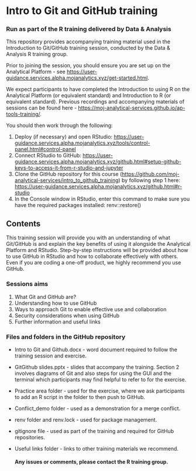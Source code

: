 # Intro to Git and GitHub training
### Run as part of the R training delivered by Data & Analysis

This repository provides accompanying training material used in the Introduction to Git/GitHub training session, conducted by the Data & Analysis R training group. 

Prior to joining the session, you should ensure you are set up on the Analytical Platform - see https://user-guidance.services.alpha.mojanalytics.xyz/get-started.html.

We expect participants to have completed the Introduction to using R on the Analytical Platform (or equivalent standard) and Introduction to R (or equivalent standard). Previous recordings and accompanying materials of sessions can be found here - https://moj-analytical-services.github.io/ap-tools-training/. 

You should then work through the following:
1.	Deploy (if necessary) and open RStudio: https://user-guidance.services.alpha.mojanalytics.xyz/tools/control-panel.html#control-panel
2.	Connect RStudio to GitHub: https://user-guidance.services.alpha.mojanalytics.xyz/github.html#setup-github-keys-to-access-it-from-r-studio-and-jupyter
3.	Clone the GitHub repository for this course (https://github.com/moj-analytical-services/intro_to_github_training) by following step 1 here: https://user-guidance.services.alpha.mojanalytics.xyz/github.html#r-studio
4.	In the Console window in RStudio, enter this command to make sure you have the required packages installed: renv::restore()

## Contents

This training session will provide you with an understanding of what Git/GitHub is and explain the key benefits of using it alongside the Analytical Platform and RStudio. Step-by-step instructions will be provided about how to use GitHub in RStudio and how to collaborate effectively with others. Even if you are coding a one-off product, we highly recommend you use GitHub.

### Sessions aims
1.	What Git and GitHub are?
2.	Understanding how to use GitHub
3.	Ways to approach Git to enable effective use and collaboration
4.	Security considerations when using GitHub
5.	Further information and useful links

### Files and folders in the GitHub repository
- Intro to Git and Github.docx - word document required to follow the training session and exercise.
- GitGithub slides.pptx - slides that accompany the training. Section 2 involves diagrams of Git and also steps for using the GUI and the terminal which participants may find helpful to refer to for the exercise.
- Practice area folder - used for the exercise, where we ask participants to add an R script in the folder to then push to GitHub.
- Conflict_demo folder - used as a demonstration for a merge conflict.
- renv folder and renv.lock - used for package management.
- gitignore file - used as part of the training and required for GitHub repositories.
- Useful links folder - links to other training materials we recommend.


  #### Any issues or comments, please contact the R training group.
